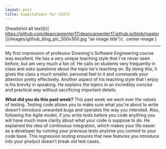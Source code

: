 ```yaml
---
layout: post
title: Expectations for CS373
---
```



![headshot alt text]({{ https://github.com/deancarpenter17/deancarpenter17.github.io/blob/master }}/images/github_blog_pic_300x300.jpg "an image title"){: .center-image }

****



  My first impression of professor Downing's Software Engineering course was excellent. He has a very unique teaching style that I've never seen before, but am very much a fan of. He calls on students very frequently in class and asks questions about the topic he's teaching on. By doing this, it gives the class a much smaller, personal feel to it and commands your attention pretty effectively. Another aspect of his teaching style that I enjoy is his brevity in speaking. He explains the topics in an incredibly concise and practical way without sacrificing important details.
  
  **What did you do this past week?** This past week we went over the values of testing. Testing code allows you to make sure what you're about to write doesn't introduce unwanted bugs and operates the way you intended. Also, following the Agile model, if you write tests before you code anything you will have much more clarity about what your code is suppose to do. He explained the idea of continuous integration, which makes your life easier as a developer by running your previous tests anytime you commit to your code base. This _regression testing_ ensures that new features you introduce into your product doesn't break old test cases. 
